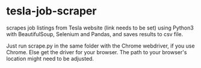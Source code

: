 # tesla-job-scraper
scrapes job listings from Tesla website (link needs to be set)
using Python3 with
BeautifulSoup,
Selenium and
Pandas,
and saves results to csv file.

Just run scrape.py in the same folder with the Chrome webdriver, if you use Chrome. Else get the driver for your browser.
The path to your browser's location might need to be adjusted.

